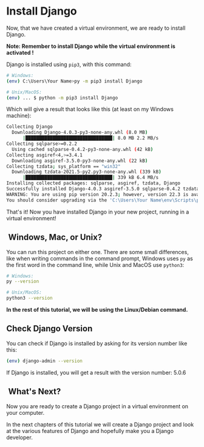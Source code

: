 # Install Django

Now, that we have created a virtual environment, we are
ready to install Django.

**Note: Remember to install Django while the virtual environment is activated !**

Django is installed using `pip3`, with this command:

```bash
# Windows:
(env) C:\Users\Your Name>py -m pip3 install Django

# Unix/MacOS:
(env) ... $ python -m pip3 install Django
```

Which will give a result that looks like this (at least on my
Windows machine):

```bash
Collecting Django
  Downloading Django-4.0.3-py3-none-any.whl (8.0 MB)
      |████████████████████████████████| 8.0 MB 2.2 MB/s
Collecting sqlparse>=0.2.2
  Using cached sqlparse-0.4.2-py3-none-any.whl (42 kB)
Collecting asgiref<4,>=3.4.1
  Downloading asgiref-3.5.0-py3-none-any.whl (22 kB)
Collecting tzdata; sys_platform == "win32"
  Downloading tzdata-2021.5-py2.py3-none-any.whl (339 kB)
      |████████████████████████████████| 339 kB 6.4 MB/s
Installing collected packages: sqlparse, asgiref, tzdata, Django
Successfully installed Django-4.0.3 asgiref-3.5.0 sqlparse-0.4.2 tzdata-2021.5
WARNING: You are using pip version 20.2.3; however, version 22.3 is available.
You should consider upgrading via the 'C:\Users\Your Name\env\Scripts\python.exe -m pip install --upgrade pip' command.
```

That's it! Now you have installed Django in your new project,
running in a virtual environment!

##  Windows, Mac, or Unix?

You can run this project on either one. There are some small
differences, like when writing commands in the command prompt,
Windows uses `py` as the first word in the command line, while
Unix and MacOS use `python3`:

```bash
# Windows:
py --version

# Unix/MacOS:
python3 --version
```

**In the rest of this tutorial, we will be using the Linux/Debian command.**

## Check Django Version

You can check if Django is installed by asking for its version
number like this:

```bash
(env) django-admin --version
```

If Django is installed, you will get a result with the version number:
5.0.6

##  What's Next?

Now you are ready to create a Django project in a virtual environment
on your computer.

In the next chapters of this tutorial we will create a Django project
and look at the various features of Django and hopefully make you a
Django developer.
